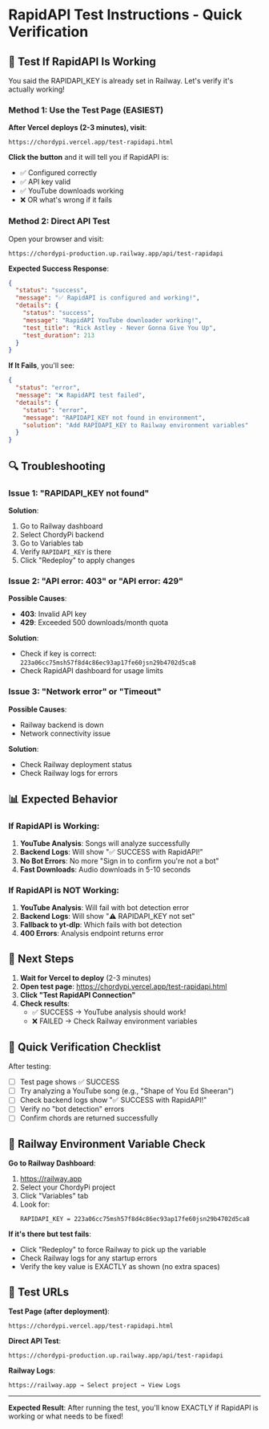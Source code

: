 # RapidAPI Test Instructions - Quick Verification

## 🧪 Test If RapidAPI Is Working

You said the RAPIDAPI_KEY is already set in Railway. Let's verify it's actually working!

### Method 1: Use the Test Page (EASIEST)

**After Vercel deploys (2-3 minutes), visit**:
```
https://chordypi.vercel.app/test-rapidapi.html
```

**Click the button** and it will tell you if RapidAPI is:
- ✅ Configured correctly
- ✅ API key valid
- ✅ YouTube downloads working
- ❌ OR what's wrong if it fails

### Method 2: Direct API Test

Open your browser and visit:
```
https://chordypi-production.up.railway.app/api/test-rapidapi
```

**Expected Success Response**:
```json
{
  "status": "success",
  "message": "✅ RapidAPI is configured and working!",
  "details": {
    "status": "success",
    "message": "RapidAPI YouTube downloader working!",
    "test_title": "Rick Astley - Never Gonna Give You Up",
    "test_duration": 213
  }
}
```

**If It Fails**, you'll see:
```json
{
  "status": "error",
  "message": "❌ RapidAPI test failed",
  "details": {
    "status": "error",
    "message": "RAPIDAPI_KEY not found in environment",
    "solution": "Add RAPIDAPI_KEY to Railway environment variables"
  }
}
```

## 🔍 Troubleshooting

### Issue 1: "RAPIDAPI_KEY not found"
**Solution**:
1. Go to Railway dashboard
2. Select ChordyPi backend
3. Go to Variables tab
4. Verify `RAPIDAPI_KEY` is there
5. Click "Redeploy" to apply changes

### Issue 2: "API error: 403" or "API error: 429"
**Possible Causes**:
- **403**: Invalid API key
- **429**: Exceeded 500 downloads/month quota

**Solution**:
- Check if key is correct: `223a06cc75msh57f8d4c86ec93ap17fe60jsn29b4702d5ca8`
- Check RapidAPI dashboard for usage limits

### Issue 3: "Network error" or "Timeout"
**Possible Causes**:
- Railway backend is down
- Network connectivity issue

**Solution**:
- Check Railway deployment status
- Check Railway logs for errors

## 📊 Expected Behavior

### If RapidAPI is Working:
1. **YouTube Analysis**: Songs will analyze successfully
2. **Backend Logs**: Will show "✅ SUCCESS with RapidAPI!"
3. **No Bot Errors**: No more "Sign in to confirm you're not a bot"
4. **Fast Downloads**: Audio downloads in 5-10 seconds

### If RapidAPI is NOT Working:
1. **YouTube Analysis**: Will fail with bot detection error
2. **Backend Logs**: Will show "⚠️ RAPIDAPI_KEY not set"
3. **Fallback to yt-dlp**: Which fails with bot detection
4. **400 Errors**: Analysis endpoint returns error

## 🚀 Next Steps

1. **Wait for Vercel to deploy** (2-3 minutes)
2. **Open test page**: https://chordypi.vercel.app/test-rapidapi.html
3. **Click "Test RapidAPI Connection"**
4. **Check results**:
   - ✅ SUCCESS → YouTube analysis should work!
   - ❌ FAILED → Check Railway environment variables

## 🎯 Quick Verification Checklist

After testing:

- [ ] Test page shows ✅ SUCCESS
- [ ] Try analyzing a YouTube song (e.g., "Shape of You Ed Sheeran")
- [ ] Check backend logs show "✅ SUCCESS with RapidAPI!"
- [ ] Verify no "bot detection" errors
- [ ] Confirm chords are returned successfully

## 📝 Railway Environment Variable Check

**Go to Railway Dashboard**:
1. https://railway.app
2. Select your ChordyPi project
3. Click "Variables" tab
4. Look for:
   ```
   RAPIDAPI_KEY = 223a06cc75msh57f8d4c86ec93ap17fe60jsn29b4702d5ca8
   ```

**If it's there but test fails**:
- Click "Redeploy" to force Railway to pick up the variable
- Check Railway logs for any startup errors
- Verify the key value is EXACTLY as shown (no extra spaces)

## 🔗 Test URLs

**Test Page (after deployment)**:
```
https://chordypi.vercel.app/test-rapidapi.html
```

**Direct API Test**:
```
https://chordypi-production.up.railway.app/api/test-rapidapi
```

**Railway Logs**:
```
https://railway.app → Select project → View Logs
```

---

**Expected Result**: 
After running the test, you'll know EXACTLY if RapidAPI is working or what needs to be fixed!
